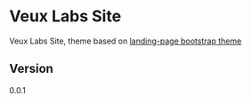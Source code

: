 # Veux Labs Site

Veux Labs Site, theme based on [landing-page bootstrap theme ](http://startbootstrap.com/templates/landing-page/)


## Version
0.0.1
